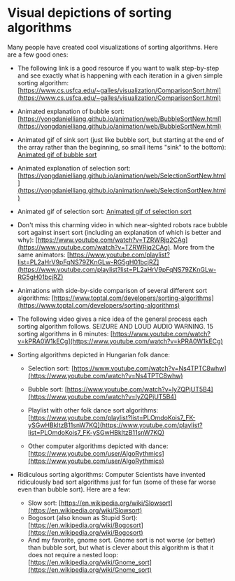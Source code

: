 # Visual depictions of sorting algorithms

Many people have created cool visualizations of sorting algorithms. Here are a few good ones:

*  The following link is a good resource if you want to walk step-by-step and see exactly what is happening with each iteration in a given simple sorting algorithm: [https://www.cs.usfca.edu/~galles/visualization/ComparisonSort.html](https://www.cs.usfca.edu/~galles/visualization/ComparisonSort.html)

* Animated explanation of bubble sort: [https://yongdanielliang.github.io/animation/web/BubbleSortNew.html](https://yongdanielliang.github.io/animation/web/BubbleSortNew.html)

* Animated gif of sink sort (just like bubble sort, but starting at the end of the array rather than the beginning, so small items "sink" to the bottom):  [Animated gif of bubble sort](https://www.codeproject.com/KB/recipes/SortVisualization/Bubble_Sort.gif)

* Animated explanation of selection sort: [https://yongdanielliang.github.io/animation/web/SelectionSortNew.html](https://yongdanielliang.github.io/animation/web/SelectionSortNew.html)

* Animated gif of selection sort: [Animated gif of selection sort](https://www.codeproject.com/KB/recipes/SortVisualization/Selection_Sort.gif)

* Don't miss this charming video in which near-sighted robots race bubble sort against insert sort (including an explanation of which is better and why): [https://www.youtube.com/watch?v=TZRWRjq2CAg](https://www.youtube.com/watch?v=TZRWRjq2CAg). More from the same animators: [https://www.youtube.com/playlist?list=PL2aHrV9pFqNS79ZKnGLw-RG5gH01bcjRZ](https://www.youtube.com/playlist?list=PL2aHrV9pFqNS79ZKnGLw-RG5gH01bcjRZ)


* Animations with side-by-side comparison of several different sort algorithms: [https://www.toptal.com/developers/sorting-algorithms](https://www.toptal.com/developers/sorting-algorithms)

* The following video gives a nice idea of the general process each sorting algorithm follows. 
SEIZURE AND LOUD AUDIO WARNING. 15 sorting algorithms in 6 minutes: [https://www.youtube.com/watch?v=kPRA0W1kECg](https://www.youtube.com/watch?v=kPRA0W1kECg)

* Sorting algorithms depicted in Hungarian folk dance:

    * Selection sort: [https://www.youtube.com/watch?v=Ns4TPTC8whw](https://www.youtube.com/watch?v=Ns4TPTC8whw)
  
    * Bubble sort: [https://www.youtube.com/watch?v=lyZQPjUT5B4](https://www.youtube.com/watch?v=lyZQPjUT5B4)

    * Playlist with other folk dance sort algorithms: [https://www.youtube.com/playlist?list=PLOmdoKois7_FK-ySGwHBkltzB11snW7KQ](https://www.youtube.com/playlist?list=PLOmdoKois7_FK-ySGwHBkltzB11snW7KQ)

    * Other computer algorithms depicted with dance: [https://www.youtube.com/user/AlgoRythmics](https://www.youtube.com/user/AlgoRythmics)

* Ridiculous sorting algorithms: Computer Scientists have invented ridiculously bad sort algorithms just for fun (some of these far worse even than bubble sort). Here are a few:
    * Slow sort: [https://en.wikipedia.org/wiki/Slowsort](https://en.wikipedia.org/wiki/Slowsort)
    * Bogosort (also known as Stupid Sort): [https://en.wikipedia.org/wiki/Bogosort](https://en.wikipedia.org/wiki/Bogosort)
    * And my favorite, gnome sort. Gnome sort is not worse (or better) than bubble sort, but what is clever about this algorithm is that it does not require a nested loop: [https://en.wikipedia.org/wiki/Gnome_sort](https://en.wikipedia.org/wiki/Gnome_sort)
